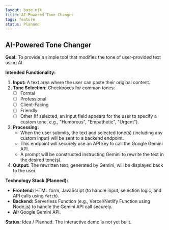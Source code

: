 ```yaml
---
layout: base.njk
title: AI-Powered Tone Changer
tags: feature
status: Planned
---
```


## AI-Powered Tone Changer

**Goal:** To provide a simple tool that modifies the tone of user-provided text using AI.

**Intended Functionality:**

1.  **Input:** A text area where the user can paste their original content.
2.  **Tone Selection:** Checkboxes for common tones:
    *   [ ] Formal
    *   [ ] Professional
    *   [ ] Client-Facing
    *   [ ] Friendly
    *   [ ] Other (If selected, an input field appears for the user to specify a custom tone, e.g., "Humorous", "Empathetic", "Urgent").
3.  **Processing:**
    *   When the user submits, the text and selected tone(s) (including any custom input) will be sent to a backend endpoint.
    *   This endpoint will securely use an API key to call the Google Gemini API.
    *   A prompt will be constructed instructing Gemini to rewrite the text in the desired tone(s).
4.  **Output:** The rewritten text, generated by Gemini, will be displayed back to the user.

**Technology Stack (Planned):**

*   **Frontend:** HTML form, JavaScript (to handle input, selection logic, and API calls using `fetch`).
*   **Backend:** Serverless Function (e.g., Vercel/Netlify Function using Node.js) to handle the Gemini API call securely.
*   **AI:** Google Gemini API.

**Status:** Idea / Planned. The interactive demo is not yet built.